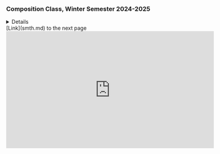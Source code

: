 ### Composition Class, Winter Semester 2024-2025
<details>
  <summary>Details</summary>
  Little spoiler to put information
</details>
[Link](smth.md) to the next page
    <iframe width="560" height="315"
src="https://www.youtube.com/embed/MUQfKFzIOeU" 
frameborder="0" 
allow="accelerometer; autoplay; encrypted-media; gyroscope; picture-in-picture" 
allowfullscreen></iframe>
